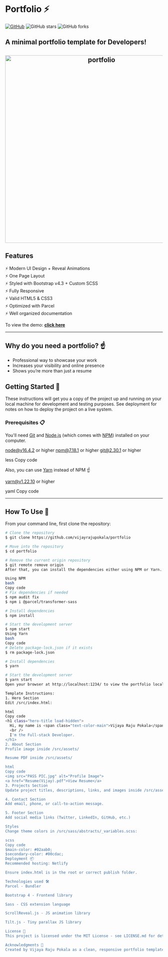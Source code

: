 # Portfolio ⚡️ 
[![GitHub](https://img.shields.io/github/license/vijayrajupokala/portfolio?color=blue)](https://github.com/vijayrajupokala/portfolio/blob/master/LICENSE.md) 
![GitHub stars](https://img.shields.io/github/stars/vijayrajupokala/portfolio) 
![GitHub forks](https://img.shields.io/github/forks/vijayrajupokala/portfolio)

## A minimal portfolio template for Developers!

<h2 align="center">
  <img src="https://github.com/vijayrajupokala/portfolio/blob/master/examples/example.gif" alt="portfolio" width="600px" />
  <br>
</h2>

## Features

⚡️ Modern UI Design + Reveal Animations  
⚡️ One Page Layout  
⚡️ Styled with Bootstrap v4.3 + Custom SCSS  
⚡️ Fully Responsive  
⚡️ Valid HTML5 & CSS3  
⚡️ Optimized with Parcel  
⚡️ Well organized documentation

To view the demo: **[click here](https://the-portfolio.netlify.app/)**

---

## Why do you need a portfolio? ☝️

- Professional way to showcase your work  
- Increases your visibility and online presence  
- Shows you’re more than just a resume

## Getting Started 🚀

These instructions will get you a copy of the project up and running on your local machine for development and testing purposes. See deployment for notes on how to deploy the project on a live system.

### Prerequisites 📋

You'll need [Git](https://git-scm.com) and [Node.js](https://nodejs.org/en/download/) (which comes with [NPM](http://npmjs.com)) installed on your computer.

node@v16.4.2 or higher
npm@7.18.1 or higher
git@2.30.1 or higher

less
Copy code

Also, you can use [Yarn](https://yarnpkg.com/) instead of NPM ☝️

yarn@v1.22.10 or higher

yaml
Copy code

---

## How To Use 🔧

From your command line, first clone the repository:

```bash
# Clone the repository
$ git clone https://github.com/vijayrajupokala/portfolio

# Move into the repository
$ cd portfolio

# Remove the current origin repository
$ git remote remove origin
After that, you can install the dependencies either using NPM or Yarn.

Using NPM
bash
Copy code
# Fix dependencies if needed
$ npm audit fix
$ npm i @parcel/transformer-sass

# Install dependencies
$ npm install

# Start the development server
$ npm start
Using Yarn
bash
Copy code
# Delete package-lock.json if it exists
$ rm package-lock.json

# Install dependencies
$ yarn

# Start the development server
$ yarn start
Open your browser at http://localhost:1234/ to view the portfolio locally.

Template Instructions:
1. Hero Section
Edit /src/index.html:

html
Copy code
<h1 class="hero-title load-hidden">
  Hi, my name is <span class="text-color-main">Vijaya Raju Pokala</span>
  <br />
  I'm the Full-stack Developer.
</h1>
2. About Section
Profile image inside /src/assets/

Resume PDF inside /src/assets/

html
Copy code
<img src="PASS PIC.jpg" alt="Profile Image">
<a href="Resume(Vijay).pdf">View Resume</a>
3. Projects Section
Update project titles, descriptions, links, and images inside /src/assets/.

4. Contact Section
Add email, phone, or call-to-action message.

5. Footer Section
Add social media links (Twitter, LinkedIn, GitHub, etc.)

Styles
Change theme colors in /src/sass/abstracts/_variables.scss:

scss
Copy code
$main-color: #02aab0;
$secondary-color: #00cdac;
Deployment 📦
Recommended hosting: Netlify

Ensure index.html is in the root or correct publish folder.

Technologies used 🛠️
Parcel - Bundler

Bootstrap 4 - Frontend library

Sass - CSS extension language

ScrollReveal.js - JS animation library

Tilt.js - Tiny parallax JS library

License 📄
This project is licensed under the MIT License - see LICENSE.md for details.

Acknowledgments 🎁
Created by Vijaya Raju Pokala as a clean, responsive portfolio template for developers.